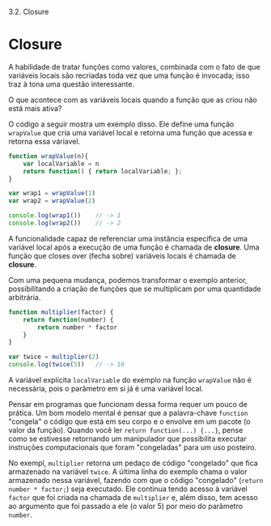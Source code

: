 3.2. Closure

# Closure

A habilidade de tratar funções como valores, combinada com o fato de que variáveis locais são recriadas toda vez que uma função é invocada; isso traz à tona uma questão interessante.

O que acontece com as variáveis locais quando a função que as criou não está mais ativa?

O código a seguir mostra um exemplo disso. Ele define uma função `wrapValue` que cria uma variável local e retorna uma função que acessa e retorna essa váriavel.

```javascript
function wrapValue(n){
    var localVariable = n
    return function() { return localVariable; };
}

var wrap1 = wrapValue(1)
var wrap2 = wrapValue(2)

console.log(wrap1())	// -> 1
console.log(wrap2())	// -> 2
```

A funcionalidade capaz de referenciar uma instância específica de uma variável local após a execução de uma função é chamada de **closure**. Uma função que closes over (fecha sobre) variáveis locais é chamada de **closure**.

Com uma pequena mudança, podemos transformar o exemplo anterior, possibilitando a criação de funções que se multiplicam por uma quantidade arbitrária.

```js
function multiplier(factor) {
    return function(number) {
        return number * factor
    }
}

var twice = multiplier(2)
console.log(twice(5))	// -> 10
```

A variável explícita `localVariable` do exemplo na função `wrapValue` não é necessária, pois o parâmetro em si já é uma variável local. 

Pensar em programas que funcionam dessa forma requer um pouco de prática. Um bom modelo mental é pensar que a palavra-chave `function` "congela" o código que está em seu corpo e o envolve em um pacote (o valor da função). Quando você ler `return function(...) {...}`, pense como se estivesse retornando um manipulador que possibilita executar instruções computacionais que foram "congeladas" para um uso posteiro.

No exempl, `multiplier` retorna um pedaço de código "congelado" que fica armazenado na variável `twice`. A última linha do exemplo chama o valor armazenado nessa variável, fazendo com que o código "congelado" (`return number * factor;`) seja executado. Ele continua tendo acesso à variável `factor` que foi criada na chamada de `multiplier` e, além disso, tem acesso ao argumento que foi passado a ele (o valor 5) por meio do parâmetro `number`.